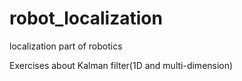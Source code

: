 # robot_localization
localization part of robotics

Exercises about Kalman filter(1D and multi-dimension)
